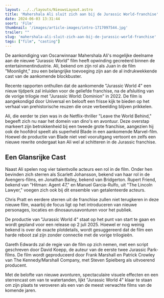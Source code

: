 ```yaml
---
layout: ../../layouts/NieuwsLayout.astro
title: 'Mahershala Ali sluit zich aan bij de Jurassic World-franchise'
date: 2024-06-03 13:31:44
soort: 'Film'
thumbnail: '/images/article-images/intro-1717097544.jpg'
trailer: ""
slug: 'mahershala-ali-sluit-zich-aan-bij-de-jurassic-world-franchise'
tags: ["film", "casting"]
---
```


De aankondiging van Oscarwinnaar Mahershala Ali's mogelijke deelname aan de nieuwe "Jurassic World" film heeft opwinding gecreëerd binnen de entertainmentindustrie. Ali, bekend om zijn rol als Juan in de film "Moonlight," zou een belangrijke toevoeging zijn aan de al indrukwekkende cast van de aankomende blockbuster.

Recente rapporten onthullen dat de aankomende "Jurassic World 4" een nieuw tijdperk zal inluiden voor de geliefde franchise, na de afsluiting van de vorige trilogie met "Jurassic World: Dominion" in 2022. De film is aangekondigd door Universal en belooft een frisse kijk te bieden op het verhaal van prehistorische reuzen die onze verbeelding blijven prikkelen.

Ali, die eerder te zien was in de Netflix-thriller "Leave the World Behind," begeeft zich nu naar het domein van dino's en avontuur. Deze overstap markeert zijn betrokkenheid bij een tweede grote franchise, aangezien hij ook de hoofdrol speelt als superheld Blade in een aankomende Marvel-film. Hoewel de productie van Blade niet veel vooruitgang vertoont en zelfs een nieuwe rewrite ondergaat kan Ali wel al schitteren in de Jurassic franchise.

## Een Glansrijke Cast

Naast Ali spelen nog vier talentvolle acteurs een rol in de film. Onder hen bevinden zich sterren als Scarlett Johansson, bekend van haar rol in de Avengers-films, en Jonathan Bailey, bekend van Bridgerton. Rupert Friend, bekend van "Hitman: Agent 47," en Manuel Garcia-Rulfo, uit "The Lincoln Lawyer," voegen zich ook bij dit ensemble van getalenteerde acteurs.

Chris Pratt en eerdere sterren uit de franchise zullen niet terugkeren in deze nieuwe film, waarbij de focus ligt op het introduceren van nieuwe personages, locaties en dinosaurusavonturen voor het publiek.

De productie van "Jurassic World 4" staat op het punt van start te gaan en wordt gepland voor een release op 2 juli 2025. Hoewel er nog weinig bekend is over de exacte plotdetails, wordt gesuggereerd dat de film een harde reboot zal zijn zonder connectie met de vorige trilogieën.

Gareth Edwards zal de regie van de film op zich nemen, met een script geschreven door David Koepp, de auteur van de eerste twee Jurassic Park-films. De film wordt geproduceerd door Frank Marshall en Patrick Crowley van The Kennedy/Marshall Company, met Steven Spielberg als uitvoerend producent.

Met de belofte van nieuwe avonturen, spectaculaire visuele effecten en een sterrencast om van te watertanden, lijkt "Jurassic World 4" klaar te staan om zijn plaats te veroveren als een van de meest verwachte films van de komende jaren.
